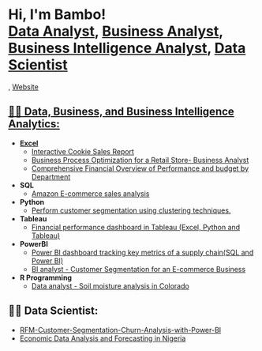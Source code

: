 <h1>Hi, I'm Bambo! <br/><a href="https://github.com/olabambodatapro">Data Analyst</a>, <a href="https://github.com/olabambodatapro">Business Analyst</a>, <a href="https://github.com/packagedata">Business Intelligence Analyst</a>, <a href="https://www.linkedin.com/in/olabambooladipo/">Data Scientist</a></h1>, <a href="https://olabambodatapro.wixsite.com/bambo-oladipo">Website

<h2>👨‍💻 Data, Business, and Business Intelligence Analytics:</h2>

- <b>Excel</b>
  - [Interactive Cookie Sales Report](https://github.com/olabambodatapro/Excel-Projects/blob/main/Excel%20Interactive%20Dashboard%20for%20porfolio.xlsx)
  - [Business Process Optimization for a Retail Store- Business Analyst](https://github.com/olabambodatapro/Business-Process-Optimization-for-a-Retail-Store-Business-Analyst.git)
  - [Comprehensive Financial Overview of Performance and budget by Department](https://github.com/Olabambodatapro/Comprehensive-Financial-Overview-Performance-Budget-Analysis.git)
- <b>SQL</b>
  - [Amazon E-commerce sales analysis](https://github.com/packagedata/Amazon-E-commerce-sales-analysis--SQL-Data-Analyst.git)
- <b>Python</b>
  - [Perform customer segmentation using clustering techniques.](https://github.com/packagedata/Customer-Segmentation-using-K-Means-Clustering-python---Data-Analyst-.git)
- <b>Tableau</b>
  - [Financial performance dashboard in Tableau (Excel, Python and Tableau)](https://github.com/packagedata/financial-performance-dashboard-in-Tableau-Data-Analyst.git)
- <b>PowerBI</b>
  - [Power BI dashboard tracking key metrics of a supply chain(SQL and Power BI)](https://github.com/packagedata/Power-BI-dashboard-tracking-key-metrics-of-a-supply-chain-Power-BI-Project.git)
  - [BI analyst - Customer Segmentation for an E-commerce Business](https://github.com/packagedata/Customer-Segmentation-for-an-E-commerce-Business-BI-Analyst.git)
- <b>R Programming</b>
  - [Data analyst - Soil moisture analysis in Colorado](https://github.com/packagedata/Soil-moisture-analysis-in-Colorado--R-programming-Data-Analyst.git)
 
<h2>👨‍💻 Data Scientist:</h2>
 
 - [RFM-Customer-Segmentation-Churn-Analysis-with-Power-BI](https://github.com/packagedata/Data-Scientist-RFM-Customer-Segmentation-Churn-Analysis-with-Power-BI.git)
 - [Economic Data Analysis and Forecasting in Nigeria](https://github.com/Olabambodatapro/Exploring-Economic-Indicators-in-Nigeria-.git)
